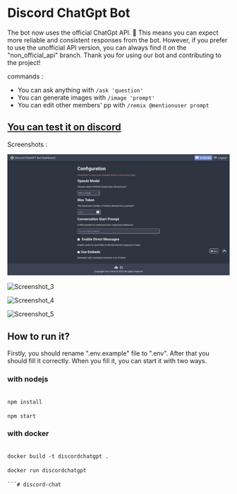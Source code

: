 
# Discord ChatGpt Bot

The bot now uses the official ChatGpt API. :tada: This means you can expect more reliable and consistent responses from the bot.
However, if you prefer to use the unofficial API version, you can always find it on the "non_official_api" branch.
Thank you for using our bot and contributing to the project!

commands :

* You can ask anything with ```/ask 'question'```
* You can generate images with ```/image 'prompt'```
* You can edit other members' pp with ```/remix @mentionuser prompt```

## [You can test it on discord](https://discord.gg/xggt6w6Sz4)

Screenshots :

![Screenshot_1](https://raw.githubusercontent.com/onury5506/Discord-ChatGPT-Bot/master/screen_shot/Screenshot_1.jpg)

  

![Screenshot_3](https://raw.githubusercontent.com/onury5506/Discord-ChatGPT-Bot/master/screen_shot/Screenshot_3.jpg)

  

![Screenshot_4](https://raw.githubusercontent.com/onury5506/Discord-ChatGPT-Bot/master/screen_shot/Screenshot_4.jpg)


![Screenshot_5](https://raw.githubusercontent.com/onury5506/Discord-ChatGPT-Bot/master/screen_shot/Screenshot_5.jpg)

## How to run it?

Firstly, you should rename ".env.example" file to ".env".
After that you should fill it correctly.
When you fill it, you can start it with two ways.

### with nodejs

```

npm install

npm start

```

### with docker

```

docker build -t discordchatgpt .

docker run discordchatgpt

```# discord-chat
